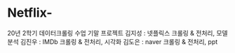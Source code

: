 # Netflix-
20년 2학기 데이터크롤링 수업 기말 프로젝트
김지성 : 넷플릭스 크롤링 & 전처리, 모델 분석
김진우 : IMDb 크롤링 & 전처리, 시각화
김도은 : naver 크롤링 & 전처리, ppt
